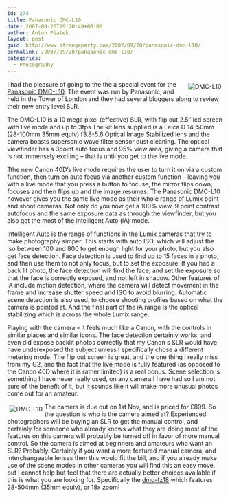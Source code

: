 ```yaml
---
id: 274
title: Panasonic DMC-L10
date: 2007-09-20T19:20:49+00:00
author: Anton Piatek
layout: post
guid: http://www.strangeparty.com/2007/09/20/panasonic-dmc-l10/
permalink: /2007/09/20/panasonic-dmc-l10/
categories:
  - Photography
---
```

<meta name="GENERATOR" content="OpenOffice.org 2.0  (Unix)" />

<meta name="AUTHOR" content="eatonwhc" />

<meta name="CREATED" content="20070829;9570000" />

<meta name="CHANGEDBY" content="Tanya Frost" />

<meta name="CHANGED" content="20070829;9570000" />

<img src="http://www.strangeparty.com/wordpress/uploads/2007/09/l10slant.jpg" title="DMC-L10" alt="DMC-L10" align="right" border="0" hspace="5" vspace="5" /> I had the pleasure of going to the the a special event for the [Panasonic DMC-L10](http://www.panasonic.co.uk/digital-slr/l10/index.htm). The event was run by Panasonic, and held in the Tower of London and they had several bloggers along to review their new entry level SLR.

The DMC-L10 is a 10 mega pixel (effective) SLR, with flip out 2.5&#8243; lcd screen with live mode and up to 3fps.The kit lens supplied is a Leica D 14-50mm (28-100mm 35mm equiv) f3.8-5.6 Optical Image Stabilized lens and the camera boasts supersonic wave filter sensor dust cleaning. The optical viewfinder has a 3point auto focus and 95% view area, giving a camera that is not immensely exciting &#8211; that is until you get to the live mode. 

<meta http-equiv="CONTENT-TYPE" content="text/html; charset=utf-8" />

<meta name="GENERATOR" content="OpenOffice.org 2.0  (Unix)" />

<meta name="AUTHOR" content="eatonwhc" />

<meta name="CREATED" content="20070829;9570000" />

<meta name="CHANGEDBY" content="Tanya Frost" />

<meta name="CHANGED" content="20070829;9570000" />


Tthe new Canon 40D&#8217;s live mode requires the user to turn it on via a custom function, then turn on auto focus via another custom function &#8211; leaving you with a live mode that you press a button to focuse, the mirror flips down, focuses and then flips up and the image resumes. The Panasonic DMC-L10 however gives you the same live mode as their whole range of Lumix point and shoot cameras. Not only do you now get a 100% view, 9 point contrast autofocus and the same exposure data as through the viewfinder, but you also get the most of the intelligent Auto (iA) mode.

Intelligent Auto is the range of functions in the Lumix cameras that try to make photography simper. This starts with auto ISO, which will adjust the iso between 100 and 800 to get enough light for your photo, but you also get face detection. Face detection is used to find up to 15 faces in a photo, and then use them to not only focus, but to set the exposure. If you had a back lit photo, the face detection will find the face, and set the exposure so that the face is correctly exposed, and not left in shadow. Other features of iA include motion detection, where the camera will detect movement in the frame and increase shutter speed and ISO to avoid blurring. Automatic scene detection is also used, to choose shooting profiles based on what the camera is pointed at. And the final part of the iA range is the optical stabilizing which is across the whole Lumix range.

Playing with the camera &#8211; it feels much like a Canon, with the controls in similar places and similar icons. The face detection certainly works, and even did expose backlit photos correctly that my Canon s SLR would have have underexposed the subject unless I specifically chose a different metering mode. The flip out screen is great, and the one thing I really miss from my G2, and the fact that the live mode is fully featured (as opposed to the Canon 40D where it is rather limited) is a real bonus. Scene selection is something I have never really used, on any camera I have had so I am not sure of the benefit of it, but it sounds like it will make more unusual photos come out for an amateur.

<img src="http://www.strangeparty.com/wordpress/uploads/2007/09/l10back.jpg" title="DMC-L10" alt="DMC-L10" align="left" hspace="5" vspace="5" /> The camera is due out on 1st Nov, and is priced for £899. So the question is who is the camera aimed at? Experienced photographers will be buying an SLR to get the manual control, and certainly for someone who already knows what they are doing most of the features on this camera will probably be turned off in favor of more manual control. So the camera is aimed at beginners and amateurs who want an SLR? Probably. Certainly if you want a more featured manual camera, and interchangeable lenses then this would fit the bill, and if you already make use of the scene modes in other cameras you will find this an easy move, but I cannot help but feel that there are actually better choices available if this is what you are looking for. Specifically the [dmc-fz18](http://www.panasonic.co.uk/high-zoom/dmc-fz18eb-k/index.htm) which features 28-504mm (35mm equiv), or 18x zoom!